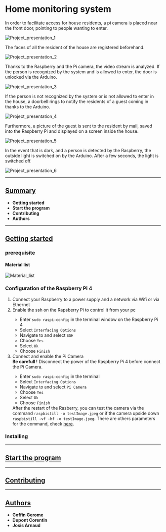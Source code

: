 <h1>Home monitoring system</h1>

In order to facilitate access for house residents, a pi camera is placed near the front door, pointing to people wanting to enter.

<img src="pictures/Project_presentation_1.png" alt="Project_presentation_1" />

The faces of all the resident of the house are registered beforehand.

<img src="pictures/Project_presentation_2.png" alt="Project_presentation_2" />

Thanks to the Raspberry and the Pi camera, the video stream is analyzed. If the person is recognized by the system and is allowed to enter, the door is unlocked via the Arduino.

<img src="pictures/Project_presentation_3.png" alt="Project_presentation_3" />

 If the person is not recognized by the system or is not allowed to enter in the house, a doorbell rings to notify the residents of a guest coming in thanks to the Arduino. 

<img src="pictures/Project_presentation_4.png" alt="Project_presentation_4" />

Furthermore, a picture of the guest is sent to the resident by mail, saved into the Raspberry Pi and displayed on a screen inside the house.

<img src="pictures/Project_presentation_5.png" alt="Project_presentation_5" />

In the event that is dark, and a person is detected by the Raspberry, the outside light is switched on by the Arduino. After a few seconds, the light is switched off.

<img src="pictures/Project_presentation_6.png" alt="Project_presentation_6" />

<hr>
<h2><u>Summary</u></h2>
<ul>
  <li><strong>Getting started</strong></li>
  <li><strong>Start the program</strong></li>
  <li><strong>Contributing</strong></li>
  <li><strong>Authors</strong></li>
</ul>
<hr>
<h2><u>Getting started</u></h2>
<h3>prerequisite</h3>
<h4>Material list</h4>
<img src="pictures/Material_list.jpeg" alt="Material_list" />
<h3>Configuration of the Raspberry Pi 4</h3>
<ol>
	<li>Connect your Raspberry to a power supply and a network via Wifi or via Ethernet</li>
	<li>Enable the ssh on the Rapsberry Pi to control it from your pc</li>
	<ul>
		<li>Enter <code>sudo raspi-config</code> in the terminal window on the Raspberry Pi 4</li>
		<li>Select <code>Interfacing Options</code></li>
		<li>Navigate to and select <code>SSH</code></li>
		<li>Choose <code>Yes</code></li>
		<li>Select <code>Ok</code></li>
		<li>Choose <code>Finish</code></li>
	</ul>
	<li>Connect and enable the Pi Camera</li>
	<b>Be carefull !</b> Disconnect the power of the Raspberry Pi 4 before connect the Pi Camera.
		<ul>
		<li>Enter <code>sudo raspi-config</code> in the terminal</li>
		<li>Select <code>Interfacing Options</code></li>
		<li>Navigate to and select <code>Pi Camera</code></li>
		<li>Choose <code>Yes</code></li>
		<li>Select <code>Ok</code></li>
		<li>Choose <code>Finish</code></li>
	</ul>
	After the restart of the Rasberry, you can test the camera via the command <code>raspbistill -o testImage.jpeg</code> or if the camera upside down <code>raspbistill -vf -hf -o testImage.jpeg</code>. There are others parameters for the command, check <a href=https://www.raspberrypi.org/documentation/raspbian/applications/camera.md> here</a>.
</ol>
<h3>Installing</h3>

<hr>
<h2><u>Start the program</u></h2>

<hr>
<h2><u>Contributing</u></h2>

<hr>
<h2><u>Authors</u></h2>
<ul>
  <li><strong>Goffin Gerome</strong></li>
  <li><strong>Dupont Corentin</strong></li>
  <li><strong>Josis Arnaud</strong></li>
</ul>
